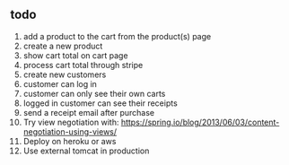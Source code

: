 todo
----

1. add a product to the cart from the product(s) page
2. create a new product
3. show cart total on cart page
4. process cart total through stripe
5. create new customers
6. customer can log in
7. customer can only see their own carts
8. logged in customer can see their receipts
9. send a receipt email after purchase
10. Try view negotiation with: https://spring.io/blog/2013/06/03/content-negotiation-using-views/
11. Deploy on heroku or aws
12. Use external tomcat in production
